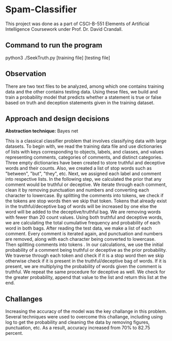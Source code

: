 # Spam-Classifier

This project was done as a part of CSCI-B-551 Elements of Artificial Intelligence Coursework under Prof. Dr. David Crandall.

## Command to run the program ##

python3 ./SeekTruth.py [training file] [testing file]

## Observation

There are two text files to be analyzed, among which one contains training data and the other contains testing data. Using these files, we build and train a probability model that predicts whether a statement is true or false based on truth and deception statements given in the training dataset. 

## Approach and design decisions

**Abstraction technique:** Bayes net

This is a classical classifier problem that involves classifying data with large datasets. To begin with, we read the training data file and use dictionaries of lists with keys corresponding to objects, labels, and classes, and values representing comments, categories of comments, and distinct categories. Three empty dictionaries have been created to store truthful and deceptive words and their counts. Also, we created a list of stop words such as "between", "but", "they", etc. Next, we assigned each label and comment into respective lists. In the following step, we calculated the prior that any comment would be truthful or deceptive. We iterate through each comment, clean it by removing punctuation and numbers and converting each character to lowercase. By splitting the comments into tokens, we check if the tokens are stop words then we skip that token. Tokens that already exist in the truthful/deceptive bag of words will be increased by one else the word will be added to the deceptive/truthful bag. We are removing words with fewer than 20 count values. Using both truthful and deceptive words, we are calculating the total cumulative frequency and probability of each word in both bags.  After reading the test data, we make a list of each comment. Every comment is iterated again, and punctuation and numbers are removed, along with each character being converted to lowercase. Then splitting comments into tokens . In our calculations, we use the initial probability of a comment being truthful or deceptive as the prior probability. We traverse through each token and check if it is a stop word then we skip otherwise check if it is present in the truthful/deceptive bag of words. If it is present, we are multiplying the probability of words given the comment is truthful. We repeat the same procedure for deceptive as well. We check for the greater probability, append that value to the list and return this list at the end.

## Challanges

Increasing the accuracy of the model was the key challange in this problem. Several techniques were used to overcome this challange, including using log to get the probability and cleaning the data by removing figures, punctuation, etc. As a result, accuracy increased from 70% to 82.75 percent.


